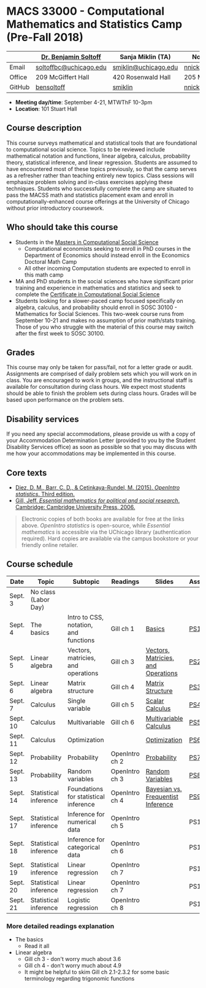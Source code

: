 # MACS 33000 - Computational Mathematics and Statistics Camp (Pre-Fall 2018)

|  | [Dr. Benjamin Soltoff](http://www.bensoltoff.com/) | Sanja Miklin (TA) | Nora Nickels (TA) |
|--------|----------------------------------------------------|----------------------|-----------------------------------------|
| Email | soltoffbc@uchicago.edu | smiklin@uchicago.edu | nnickels@uchicago.edu |
| Office | 209 McGiffert Hall | 420 Rosenwald Hall | 205 McGiffert Hall |
| GitHub | [bensoltoff](https://github.com/bensoltoff) | [smiklin](https://github.com/smiklin) | [nnickels](https://github.com/nnickels) |

* **Meeting day/time**: September 4-21, MTWThF 10-3pm
* **Location**: 101 Stuart Hall

## Course description

This course surveys mathematical and statistical tools that are foundational to computational social science. Topics to be reviewed include mathematical notation and functions, linear algebra, calculus, probability theory, statistical inference, and linear regression. Students are assumed to have encountered most of these topics previously, so that the camp serves as a refresher rather than teaching entirely new topics. Class sessions will emphasize problem solving and in-class exercises applying these techniques. Students who successfully complete the camp are situated to pass the MACSS math and statistics placement exam and enroll in computationally-enhanced course offerings at the University of Chicago without prior introductory coursework.

## Who should take this course

* Students in the [Masters in Computational Social Science](https://macss.uchicago.edu/)
    * Computational economists seeking to enroll in PhD courses in the Department of Economics should instead enroll in the Economics Doctoral Math Camp
    * All other incoming Computation students are expected to enroll in this math camp
* MA and PhD students in the social sciences who have significant prior training and experience in mathematics and statistics and seek to complete the [Certificate in Computational Social Science](https://macss.uchicago.edu/content/certificate-current-students)
* Students looking for a slower-paced camp focused specifically on algebra, calculus, and probability should enroll in SOSC 30100 - Mathematics for Social Sciences. This two-week course runs from September 10-21 and makes no assumption of prior math/stats training. Those of you who struggle with the material of this course may switch after the first week to SOSC 30100.

## Grades

This course may only be taken for pass/fail, not for a letter grade or audit. Assignments are comprised of daily problem sets which you will work on in class. You are encouraged to work in groups, and the instructional staff is available for consultation during class hours. We expect most students should be able to finish the problem sets during class hours. Grades will be based upon performance on the problem sets.

## Disability services

If you need any special accommodations, please provide us with a copy of your Accommodation Determination Letter (provided to you by the Student Disability Services office) as soon as possible so that you may discuss with me how your accommodations may be implemented in this course.

## Core texts

* [Diez, D. M., Barr, C. D., & Cetinkaya-Rundel, M. (2015). *OpenIntro statistics*. Third edition.](https://www.openintro.org/stat/textbook.php?stat_book=os)
* [Gill, Jeff. *Essential mathematics for political and social research*. Cambridge: Cambridge University Press, 2006.](https://doi-org.proxy.uchicago.edu/10.1017/CBO9780511606656)

> Electronic copies of both books are available for free at the links above. *OpenIntro statistics* is open-source, while *Essential mathematics* is accessible via the UChicago library (authentication required). Hard copies are available via the campus bookstore or your friendly online retailer.

## Course schedule

| Date | Topic | Subtopic | Readings | Slides | Assignment |
|----------|-----------------------|---------------------------------------|----------------|--------------------------------------------------------------------------------------------------------------------|------------|
| Sept. 3 | No class (Labor Day) |  |  |  |  |
| Sept. 4 | The basics | Intro to CSS, notation, and functions | Gill ch 1 | [Basics](https://math-camp.github.io/basics-slides.html) | [PS1](problem-sets/basics-ps.pdf) |
| Sept. 5 | Linear algebra | Vectors, matricies, and operations | Gill ch 3 | [Vectors, Matricies, and Operations](https://math-camp.github.io/vectors-slides.html) | [PS2](problem-sets/vectors-ps.pdf) |
| Sept. 6 | Linear algebra | Matrix structure | Gill ch 4 | [Matrix Structure](https://math-camp.github.io/matrix-structure-slides.html) | [PS3](problem-sets/matrix-structure-ps.pdf) |
| Sept. 7 | Calculus | Single variable | Gill ch 5 | [Scalar Calculus](https://math-camp.github.io/single-variable-slides.html) | [PS4](problem-sets/single-variable-ps.pdf) |
| Sept. 10 | Calculus | Multivariable | Gill ch 6 | [Multivariable Calculus](https://math-camp.github.io/multi-variable-slides.html) | [PS5](problem-sets/multi-variable-ps.pdf) |
| Sept. 11 | Calculus | Optimization |  | [Optimization](https://math-camp.github.io/optimization-slides.html) | [PS6](problem-sets/optimization-ps.pdf) |
| Sept. 12 | Probability | Probability | OpenIntro ch 2 | [Probability](https://math-camp.github.io/probability-slides.html) | [PS7](problem-sets/probability-ps.pdf) |
| Sept. 13 | Probability | Random variables | OpenIntro ch 3 | [Random Variables](https://math-camp.github.io/random-variable-slides.html) | [PS8](problem-sets/random-variables-ps.pdf) |
| Sept. 14 | Statistical inference | Foundations for statistical inference | OpenIntro ch 4 | [Bayesian vs. Frequentist Inference](https://math-camp.github.io/stat-inference-slides.html) | [PS9](problem-sets/stat-inference-ps.pdf) |
| Sept. 17 | Statistical inference | Inference for numerical data | OpenIntro ch 5 |  | PS10 |
| Sept. 18 | Statistical inference | Inference for categorical data | OpenIntro ch 6 |  | PS11 |
| Sept. 19 | Statistical inference | Linear regression | OpenIntro ch 7 |  | PS12 |
| Sept. 20 | Statistical inference | Linear regression | OpenIntro ch 7 |  | PS13 |
| Sept. 21 | Statistical inference | Logistic regression | OpenIntro ch 8 |  | PS14 |

### More detailed readings explanation

* The basics
    * Read it all
* Linear algebra
    * Gill ch 3 - don't worry much about 3.6
    * Gill ch 4 - don't worry much about 4.9
    * It might be helpful to skim Gill ch 2.1-2.3.2 for some basic terminology regarding trigonomic functions
